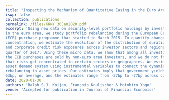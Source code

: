 ```yaml
---
title: "Inspecting the Mechanism of Quantitative Easing in the Euro Area"
iswp: false
collection: publications
permalink: /files/KKNY_30Jan2020.pdf
excerpt: 'Using new data on security-level portfolio holdings by investor type and for all countries
in the euro area, we study portfolio rebalancing during the European Central Bank’s
(ECB) purchase programme that started in March 2015. To quantify changes in risk
concentration, we estimate the evolution of the distribution of duration, government,
and corporate credit risk exposures across investor sectors and regions until the last
quarter of 2017. Using these micro data, we show that among all investors, most of
the ECB purchases are sold by non-euro area investors, and we do not fnd evidence
that risks get concentrated in certain sectors or geographies. We estimate a sector-level
asset demand system using instrumental variables to connect the dynamics of portfolio
rebalancing to asset prices. Our estimates imply that government yields declined by
63bp, on average, and the estimates range from -37bp to -77bp across countries.'
date: 2020-01-30
authors: 'Ralph S.J. Koijen, François Koulischer & Motohiro Yogo'
venue: 'Accepted for publication in Journal of Financial Economics'
---
```

